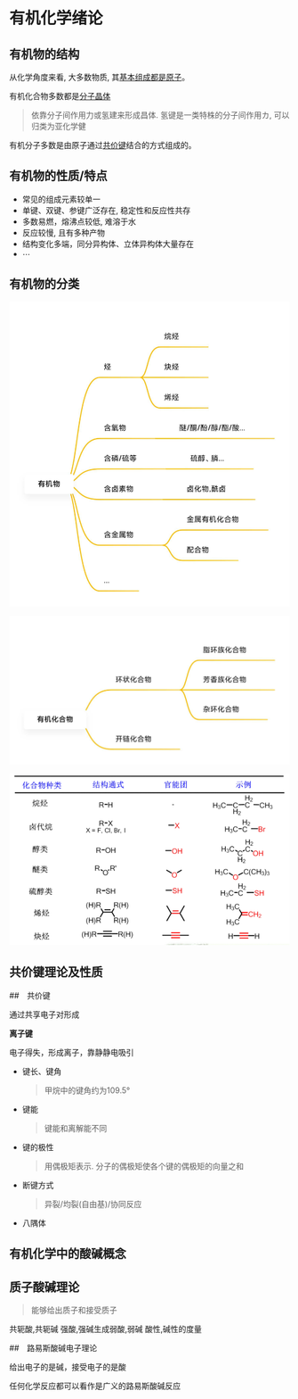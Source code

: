 # 有机化学绪论

## 有机物的结构

从化学角度来看, 大多数物质, 其<u>基本组成都是原子</u>。

有机化合物多数都是<u>分子晶体</u> 

>  依靠分子间作用力或氢建来形成昌体. 氢键是一类特株的分子间作用カ, 可以归类为亚化学健

有机分子多数是由原子通过<u>共价键</u>结合的方式组成的。

## 有机物的性质/特点

+  常见的组成元素较单一
+  单键、双键、参键广泛存在, 稳定性和反应性共存
+  多数易燃，熔沸点较低, 难溶于水
+  反应较慢, 且有多种产物
+  结构变化多端，同分异构体、立体异构体大量存在
+  $\cdots$

## 有机物的分类

![IMG_1617247386339](IMG_1617247386339.jpg)

![IMG_1617247485013](IMG_1617247485013.jpg)

![image-20210401112600393](image-20210401112600393.png)

## 共价键理论及性质

##　共价键

通过共享电子对形成

**离子键**

电子得失，形成离子，靠静静电吸引

+  键长、键角

   >  甲烷中的键角约为109.5°

+  键能

   >  键能和离解能不同

+  键的极性

   >  用偶极矩表示. 分子的偶极矩使各个键的偶极矩的向量之和

+  断键方式

   >  异裂/均裂(自由基)/协同反应

+  八隅体

## 有机化学中的酸碱概念

## 质子酸碱理论

>  能够给出质子和接受质子

共轭酸,共轭碱
强酸,强碱生成弱酸,弱碱
酸性,碱性的度量

##　路易斯酸碱电子理论

给出电子的是碱，接受电子的是酸

任何化学反应都可以看作是广义的路易斯酸碱反应



